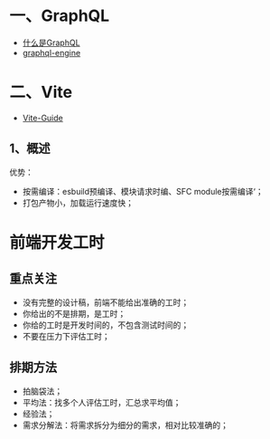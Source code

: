 # 一、GraphQL

- [什么是GraphQL](https://hasura.io/learn/zh/graphql/intro-graphql/introduction/)
- [graphql-engine](https://github.com/hasura/graphql-engine)

# 二、Vite

- [Vite-Guide](https://vitejs.dev/guide/)

## 1、概述

优势：
- 按需编译：esbuild预编译、模块请求时编、SFC module按需编译‘；
- 打包产物小，加载运行速度快；


# 前端开发工时

## 重点关注

- 没有完整的设计稿，前端不能给出准确的工时；
- 你给出的不是排期，是工时；
- 你给的工时是开发时间的，不包含测试时间的；
- 不要在压力下评估工时；

## 排期方法

- 拍脑袋法；
- 平均法：找多个人评估工时，汇总求平均值；
- 经验法；
- 需求分解法：将需求拆分为细分的需求，相对比较准确的；